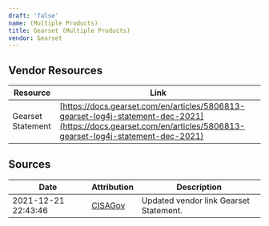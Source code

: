 ```yaml
---
draft: 'false'
name: (Multiple Products)
title: Gearset (Multiple Products)
vendor: Gearset
---
```


## Vendor Resources
| Resource | Link |
| --- | --- |
| Gearset Statement | [https://docs.gearset.com/en/articles/5806813-gearset-log4j-statement-dec-2021](https://docs.gearset.com/en/articles/5806813-gearset-log4j-statement-dec-2021) |



## Sources
| Date | Attribution | Description |
| --- | --- | --- |
| 2021-12-21 22:43:46 | [CISAGov](https://raw.githubusercontent.com/cisagov/log4j-affected-db/develop/README.md) | Updated vendor link Gearset Statement.  |
